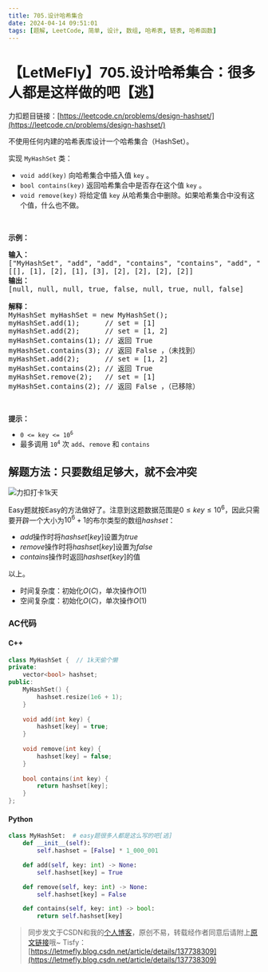 ```yaml
---
title: 705.设计哈希集合
date: 2024-04-14 09:51:01
tags: [题解, LeetCode, 简单, 设计, 数组, 哈希表, 链表, 哈希函数]
---
```


# 【LetMeFly】705.设计哈希集合：很多人都是这样做的吧【逃】

力扣题目链接：[https://leetcode.cn/problems/design-hashset/](https://leetcode.cn/problems/design-hashset/)

<p>不使用任何内建的哈希表库设计一个哈希集合（HashSet）。</p>

<p>实现 <code>MyHashSet</code> 类：</p>

<ul>
	<li><code>void add(key)</code> 向哈希集合中插入值 <code>key</code> 。</li>
	<li><code>bool contains(key)</code> 返回哈希集合中是否存在这个值 <code>key</code> 。</li>
	<li><code>void remove(key)</code> 将给定值 <code>key</code> 从哈希集合中删除。如果哈希集合中没有这个值，什么也不做。</li>
</ul>
&nbsp;

<p><strong>示例：</strong></p>

<pre>
<strong>输入：</strong>
["MyHashSet", "add", "add", "contains", "contains", "add", "contains", "remove", "contains"]
[[], [1], [2], [1], [3], [2], [2], [2], [2]]
<strong>输出：</strong>
[null, null, null, true, false, null, true, null, false]

<strong>解释：</strong>
MyHashSet myHashSet = new MyHashSet();
myHashSet.add(1);      // set = [1]
myHashSet.add(2);      // set = [1, 2]
myHashSet.contains(1); // 返回 True
myHashSet.contains(3); // 返回 False ，（未找到）
myHashSet.add(2);      // set = [1, 2]
myHashSet.contains(2); // 返回 True
myHashSet.remove(2);   // set = [1]
myHashSet.contains(2); // 返回 False ，（已移除）</pre>

<p>&nbsp;</p>

<p><strong>提示：</strong></p>

<ul>
	<li><code>0 &lt;= key &lt;= 10<sup>6</sup></code></li>
	<li>最多调用 <code>10<sup>4</sup></code> 次 <code>add</code>、<code>remove</code> 和 <code>contains</code></li>
</ul>


    
## 解题方法：只要数组足够大，就不会冲突

![力扣打卡1k天](https://cdn.letmefly.xyz/img/log/LeetCode/checkin1000days.jpg)

Easy题就按Easy的方法做好了。注意到这题数据范围是$0\leq key \leq 10^6$，因此只需要开辟一个大小为$10^6+1$的布尔类型的数组$hashset$：

+ $add$操作时将$hashset[key]$设置为$true$
+ $remove$操作时将$hashset[key]$设置为$false$
+ $contains$操作时返回$hashset[key]$的值

以上。

+ 时间复杂度：初始化$O(C)$，单次操作$O(1)$
+ 空间复杂度：初始化$O(C)$，单次操作$O(1)$

### AC代码

#### C++

```cpp
class MyHashSet {  // 1k天偷个懒
private:
    vector<bool> hashset;
public:
    MyHashSet() {
        hashset.resize(1e6 + 1);
    }
    
    void add(int key) {
        hashset[key] = true;
    }
    
    void remove(int key) {
        hashset[key] = false;
    }
    
    bool contains(int key) {
        return hashset[key];
    }
};
```

#### Python

```python
class MyHashSet:  # easy题很多人都是这么写的吧[逃]
    def __init__(self):
        self.hashset = [False] * 1_000_001

    def add(self, key: int) -> None:
        self.hashset[key] = True

    def remove(self, key: int) -> None:
        self.hashset[key] = False

    def contains(self, key: int) -> bool:
        return self.hashset[key]
```

> 同步发文于CSDN和我的[个人博客](https://blog.letmefly.xyz/)，原创不易，转载经作者同意后请附上[原文链接](https://blog.letmefly.xyz/2024/04/14/LeetCode%200705.%E8%AE%BE%E8%AE%A1%E5%93%88%E5%B8%8C%E9%9B%86%E5%90%88/)哦~
> Tisfy：[https://letmefly.blog.csdn.net/article/details/137738309](https://letmefly.blog.csdn.net/article/details/137738309)
